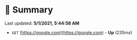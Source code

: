 # 📖 Summary
Last updated: **5/1/2021, 5:44:58 AM**

- `GET` [https://google.com](https://google.com) - **Up** (235ms)
